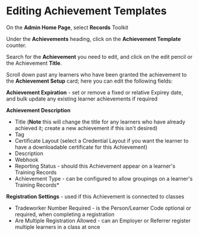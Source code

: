# Editing Achievement Templates

On the **Admin Home Page**, select **Records** Toolkit

Under the **Achievements** heading, click on the **Achievement Template** counter.

Search for the **Achievement** you need to edit, and click on the edit pencil or the Achievement **Title**.

Scroll down past any learners who have been granted the achievement to the **Achievement Setup** card; here you can edit the following fields:

**Achievement Expiration** - set or remove a fixed or relative Expirey date, and bulk update any existing learner achievements if required

**Achievement Description**
* Title (**Note** this will change the title for any learners who have already achieved it; create a new achievement if this isn't desired)
* Tag
* Certificate Layout (select a Credential Layout if you want the learner to have a downloadable certificate for this Achievement)
* Description
* Webhook
* Reporting Status - should this Achievement appear on a learner's Training Records
* Achievement Type - can be configured to allow groupings on a learner's Training Records* 

**Registration Settings** - used if this Achievement is connected to classes
* Tradeworker Number Required - is the Person/Learner Code optional or required, when completing a registration
* Are Multiple Registration Allowed - can an Employer or Referrer register multiple learners in a class at once
